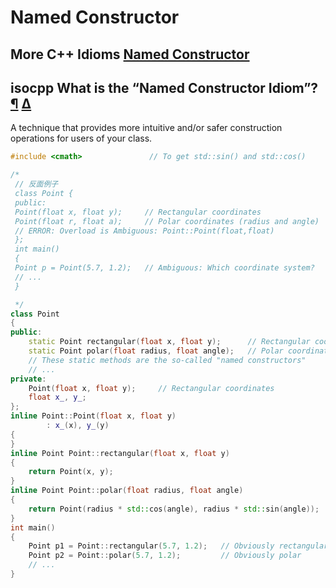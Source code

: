 # Named Constructor



## More C++ Idioms [Named Constructor](https://en.wikibooks.org/wiki/More_C%2B%2B_Idioms/Named_Constructor)



## isocpp What is the “Named Constructor Idiom”? [¶](https://isocpp.org/wiki/faq/ctors#named-ctor-idiom) [Δ](https://isocpp.org/wiki/faq/ctors#)

A technique that provides more intuitive and/or safer construction operations for users of your class.

```c++
#include <cmath>               // To get std::sin() and std::cos()

/*
 // 反面例子
 class Point {
 public:
 Point(float x, float y);     // Rectangular coordinates
 Point(float r, float a);     // Polar coordinates (radius and angle)
 // ERROR: Overload is Ambiguous: Point::Point(float,float)
 };
 int main()
 {
 Point p = Point(5.7, 1.2);   // Ambiguous: Which coordinate system?
 // ...
 }

 */
class Point
{
public:
	static Point rectangular(float x, float y);      // Rectangular coord's 直角坐标系
	static Point polar(float radius, float angle);   // Polar coordinates 极坐标系
	// These static methods are the so-called "named constructors"
	// ...
private:
	Point(float x, float y);     // Rectangular coordinates
	float x_, y_;
};
inline Point::Point(float x, float y)
		: x_(x), y_(y)
{
}
inline Point Point::rectangular(float x, float y)
{
	return Point(x, y);
}
inline Point Point::polar(float radius, float angle)
{
	return Point(radius * std::cos(angle), radius * std::sin(angle));
}
int main()
{
	Point p1 = Point::rectangular(5.7, 1.2);   // Obviously rectangular
	Point p2 = Point::polar(5.7, 1.2);         // Obviously polar
	// ...
}

```

